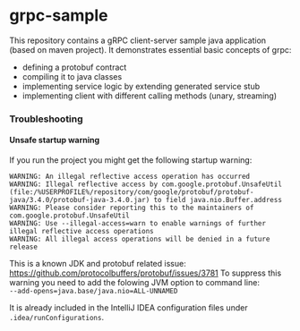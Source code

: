 # grpc-sample
This repository contains a gRPC client-server sample java application (based on maven project). It demonstrates essential basic concepts of grpc:
- defining a protobuf contract
- compiling it to java classes
- implementing service logic by extending generated service stub
- implementing client with different calling methods (unary, streaming)

### Troubleshooting

#### Unsafe startup warning
If you run the project you might get the following startup warning:
```
WARNING: An illegal reflective access operation has occurred
WARNING: Illegal reflective access by com.google.protobuf.UnsafeUtil (file:/%USERPROFILE%/repository/com/google/protobuf/protobuf-java/3.4.0/protobuf-java-3.4.0.jar) to field java.nio.Buffer.address
WARNING: Please consider reporting this to the maintainers of com.google.protobuf.UnsafeUtil
WARNING: Use --illegal-access=warn to enable warnings of further illegal reflective access operations
WARNING: All illegal access operations will be denied in a future release
```
This is a known JDK and protobuf related issue: https://github.com/protocolbuffers/protobuf/issues/3781
To suppress this warning you need to add the folowing JVM option to command line:  
`--add-opens=java.base/java.nio=ALL-UNNAMED`

It is already included in the IntelliJ IDEA configuration files under `.idea/runConfigurations`.
